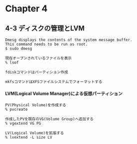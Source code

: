 # Chapter 4

## 4-3 ディスクの管理とLVM
```
Dmesg displays the contents of the system message buffer.
This command needs to be run as root.
$ sudo dmesg
```
```
現在オープンされているファイルを表示
% lsof
```
```
fdiskコマンドはパーティション作成

mkfsコマンドはXFSファイルシステムでフォーマットする
```

#### LVM(Logical Volume Manager)による仮想パーティション
```
PV(Physical Volume)を作成する
% pvcreate
```
```
作成したPVを既存のVG(Volume Group)へ追加する
% vgextend VG PG
```
```
LV(Logical Volume)を拡張する
% lvextend -L size LV
```
